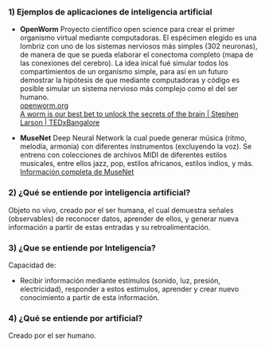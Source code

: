 ### 1) Ejemplos de aplicaciones de inteligencia artificial
+ **OpenWorm**
Proyecto científico open science para crear el primer organismo virtual mediante computadoras. 
El espécimen elegido es una lombriz con uno de los sistemas nerviosos más simples (302 neuronas), de manera de que se pueda elaborar el conectoma completo (mapa de las conexiones del cerebro).
La idea inical fué simular todos los compartimientos de un organismo simple, para así en un futuro demostrar la hipótesis de que mediante computadoras y código es posible simular un sistema nervioso más complejo como el del ser humano.
  <br />
  [openworm.org](https://openworm.org/)
  <br />
  [A worm is our best bet to unlock the secrets of the brain | Stephen Larson | TEDxBangalore](https://www.youtube.com/watch?v=RY2-0-QsuTE&ab_channel=TEDxTalks)

+ **MuseNet**
Deep Neural Network la cual puede generar música (rítmo, melodía, armonía) con diferentes instrumentos (excluyendo la voz). Se entreno con colecciones de archivos MIDI de diferentes estilos musicales, entre ellos jazz, pop, estilos africanos, estilos indios, y más.
  [Información completa de MuseNet](https://openai.com/blog/musenet/)

### 2) ¿Qué se entiende por inteligencia artificial?
Objeto no vivo, creado por el ser humana, el cual demuestra señales (observables) de reconocer datos, aprender de ellos, y generar nueva información a partir de estas entradas y su retroalimentación.

### 3) ¿Que se entiende por Inteligencia?
Capacidad de:
- Recibir información mediante estímulos (sonido, luz, presión, electricidad), responder a estos estimulos, aprender y crear nuevo conocimiento a partir de esta información.

### 4) ¿Qué se entiende por artificial?
Creado por el ser humano.


